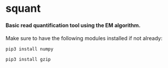 # squant

#### Basic read quantification tool using the EM algorithm. ####


Make sure to have the following modules installed if not already:

`pip3 install numpy`

`pip3 install gzip`
